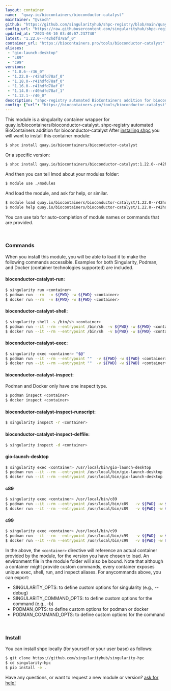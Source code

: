 ```yaml
---
layout: container
name:  "quay.io/biocontainers/bioconductor-catalyst"
maintainer: "@vsoch"
github: "https://github.com/singularityhub/shpc-registry/blob/main/quay.io/biocontainers/bioconductor-catalyst/container.yaml"
config_url: "https://raw.githubusercontent.com/singularityhub/shpc-registry/main/quay.io/biocontainers/bioconductor-catalyst/container.yaml"
updated_at: "2023-08-10 03:40:07.237740"
latest: "1.22.0--r42hdfd78af_0"
container_url: "https://biocontainers.pro/tools/bioconductor-catalyst"
aliases:
 - "gio-launch-desktop"
 - "c89"
 - "c99"
versions:
 - "1.8.6--r36_0"
 - "1.22.0--r42hdfd78af_0"
 - "1.18.0--r41hdfd78af_0"
 - "1.16.0--r41hdfd78af_0"
 - "1.14.0--r40hdfd78af_1"
 - "1.12.1--r40_0"
description: "shpc-registry automated BioContainers addition for bioconductor-catalyst"
config: {"url": "https://biocontainers.pro/tools/bioconductor-catalyst", "maintainer": "@vsoch", "description": "shpc-registry automated BioContainers addition for bioconductor-catalyst", "latest": {"1.22.0--r42hdfd78af_0": "sha256:35338520010944d4465bb46c384e1f97d19500601ef4ffabcc7b33a5b23dab6d"}, "tags": {"1.8.6--r36_0": "sha256:b82098dda8c583b8a9918a710eecb95fc48d1dd865f767ed04f0c19277e32cc9", "1.22.0--r42hdfd78af_0": "sha256:35338520010944d4465bb46c384e1f97d19500601ef4ffabcc7b33a5b23dab6d", "1.18.0--r41hdfd78af_0": "sha256:9a6960a6b8a443d70ed1a81c7046f8b1c1749bb6dbdfd69a527125052d5ab53a", "1.16.0--r41hdfd78af_0": "sha256:7fe3e51bac82cc35b3562ec394831426a918a7a515b174446dec611f9c791fb4", "1.14.0--r40hdfd78af_1": "sha256:e91c5859524bdeca4fa1f8eb5b1cad1191d980b4297ced1cac05975410727112", "1.12.1--r40_0": "sha256:edba069f9d82cdbaac8d8176a3e07dd095b4ba4dba8b9774be11cc7e49e47168"}, "docker": "quay.io/biocontainers/bioconductor-catalyst", "aliases": {"gio-launch-desktop": "/usr/local/bin/gio-launch-desktop", "c89": "/usr/local/bin/c89", "c99": "/usr/local/bin/c99"}}
---
```


This module is a singularity container wrapper for quay.io/biocontainers/bioconductor-catalyst.
shpc-registry automated BioContainers addition for bioconductor-catalyst
After [installing shpc](#install) you will want to install this container module:


```bash
$ shpc install quay.io/biocontainers/bioconductor-catalyst
```

Or a specific version:

```bash
$ shpc install quay.io/biocontainers/bioconductor-catalyst:1.22.0--r42hdfd78af_0
```

And then you can tell lmod about your modules folder:

```bash
$ module use ./modules
```

And load the module, and ask for help, or similar.

```bash
$ module load quay.io/biocontainers/bioconductor-catalyst/1.22.0--r42hdfd78af_0
$ module help quay.io/biocontainers/bioconductor-catalyst/1.22.0--r42hdfd78af_0
```

You can use tab for auto-completion of module names or commands that are provided.

<br>

### Commands

When you install this module, you will be able to load it to make the following commands accessible.
Examples for both Singularity, Podman, and Docker (container technologies supported) are included.

#### bioconductor-catalyst-run:

```bash
$ singularity run <container>
$ podman run --rm  -v ${PWD} -w ${PWD} <container>
$ docker run --rm  -v ${PWD} -w ${PWD} <container>
```

#### bioconductor-catalyst-shell:

```bash
$ singularity shell -s /bin/sh <container>
$ podman run --it --rm --entrypoint /bin/sh  -v ${PWD} -w ${PWD} <container>
$ docker run --it --rm --entrypoint /bin/sh  -v ${PWD} -w ${PWD} <container>
```

#### bioconductor-catalyst-exec:

```bash
$ singularity exec <container> "$@"
$ podman run --it --rm --entrypoint ""  -v ${PWD} -w ${PWD} <container> "$@"
$ docker run --it --rm --entrypoint ""  -v ${PWD} -w ${PWD} <container> "$@"
```

#### bioconductor-catalyst-inspect:

Podman and Docker only have one inspect type.

```bash
$ podman inspect <container>
$ docker inspect <container>
```

#### bioconductor-catalyst-inspect-runscript:

```bash
$ singularity inspect -r <container>
```

#### bioconductor-catalyst-inspect-deffile:

```bash
$ singularity inspect -d <container>
```


#### gio-launch-desktop

```bash
$ singularity exec <container> /usr/local/bin/gio-launch-desktop
$ podman run --it --rm --entrypoint /usr/local/bin/gio-launch-desktop   -v ${PWD} -w ${PWD} <container> -c " $@"
$ docker run --it --rm --entrypoint /usr/local/bin/gio-launch-desktop   -v ${PWD} -w ${PWD} <container> -c " $@"
```


#### c89

```bash
$ singularity exec <container> /usr/local/bin/c89
$ podman run --it --rm --entrypoint /usr/local/bin/c89   -v ${PWD} -w ${PWD} <container> -c " $@"
$ docker run --it --rm --entrypoint /usr/local/bin/c89   -v ${PWD} -w ${PWD} <container> -c " $@"
```


#### c99

```bash
$ singularity exec <container> /usr/local/bin/c99
$ podman run --it --rm --entrypoint /usr/local/bin/c99   -v ${PWD} -w ${PWD} <container> -c " $@"
$ docker run --it --rm --entrypoint /usr/local/bin/c99   -v ${PWD} -w ${PWD} <container> -c " $@"
```



In the above, the `<container>` directive will reference an actual container provided
by the module, for the version you have chosen to load. An environment file in the
module folder will also be bound. Note that although a container
might provide custom commands, every container exposes unique exec, shell, run, and
inspect aliases. For anycommands above, you can export:

 - SINGULARITY_OPTS: to define custom options for singularity (e.g., --debug)
 - SINGULARITY_COMMAND_OPTS: to define custom options for the command (e.g., -b)
 - PODMAN_OPTS: to define custom options for podman or docker
 - PODMAN_COMMAND_OPTS: to define custom options for the command

<br>

### Install

You can install shpc locally (for yourself or your user base) as follows:

```bash
$ git clone https://github.com/singularityhub/singularity-hpc
$ cd singularity-hpc
$ pip install -e .
```

Have any questions, or want to request a new module or version? [ask for help!](https://github.com/singularityhub/singularity-hpc/issues)